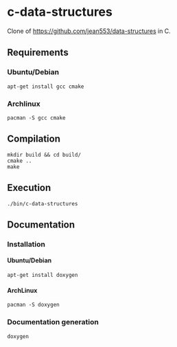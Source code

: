 # c-data-structures

Clone of https://github.com/jean553/data-structures in C.

## Requirements

### Ubuntu/Debian

```
apt-get install gcc cmake
```

### Archlinux

```
pacman -S gcc cmake
```

## Compilation

```
mkdir build && cd build/
cmake ..
make
```

## Execution

```
./bin/c-data-structures
```

## Documentation

### Installation

#### Ubuntu/Debian

```
apt-get install doxygen
```

#### ArchLinux

```
pacman -S doxygen
```

### Documentation generation

```
doxygen
```
